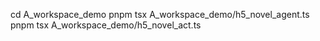 cd A_workspace_demo
pnpm tsx A_workspace_demo/h5_novel_agent.ts
pnpm tsx A_workspace_demo/h5_novel_act.ts
